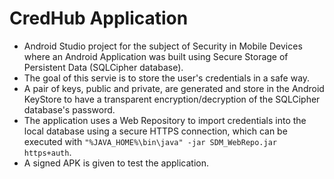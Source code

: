 # CredHub Application
- Android Studio project for the subject of Security in Mobile Devices where an Android Application was built using Secure Storage of Persistent Data (SQLCipher database). 
- The goal of this servie is to store the user's credentials in a safe way.
- A pair of keys, public and private, are generated and store in the Android KeyStore to have a transparent encryption/decryption of the SQLCipher database's password.
- The application uses a Web Repository to import credentials into the local database using a secure HTTPS connection, which can be executed with ```"%JAVA_HOME%\bin\java" -jar SDM_WebRepo.jar https+auth```.
- A signed APK is given to test the application.
